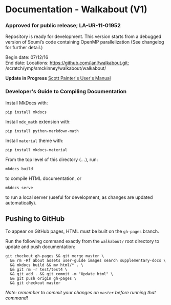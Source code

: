 # Documentation - Walkabout (V1)
### Approved for public release; LA-UR-11-01952

Repository is ready for development. This version starts from a debugged version of Soumi’s code containing OpenMP parallelization (See changelog for further detail.) <br />

Begin date: 07/12/16 <br />
End date: 
Locations: https://github.com/lanl/walkabout.git; /scratch/ymp/smckinney/walkabout/walkabout/ <br />

__Update in Progress__
[Scott Painter's User's Manual](./WalkaboutUM.pdf)

### Developer's Guide to Compiling Documentation

Install MkDocs with:

```
pip install mkdocs
```

Install `mdx_math` extension with:

```
pip install python-markdown-math
```

Install `material` theme with:

```
pip install mkdocs-material
```

From the top level of this directory (`..`), run:

```
mkdocs build
```

to compile HTML documentation, or

```
mkdocs serve
```

to run a local server (useful for development, as changes are updated
automatically).

## Pushing to GitHub

To appear on GitHub pages, HTML must be built on the `gh-pages` branch.

Run the following command exactly from the `walkabout/` root directory to
update and push documentation:

```
git checkout gh-pages && git merge master \
  && rm -Rf about assets user-guide images search supplementary-docs \
  && mkdocs build && mv html/* . \
  && git rm -r test/test4 \
  && git add . && git commit -m "Update html" \
  && git push origin gh-pages \
  && git checkout master
```

*Note: remember to commit your changes on `master` before running that command!*